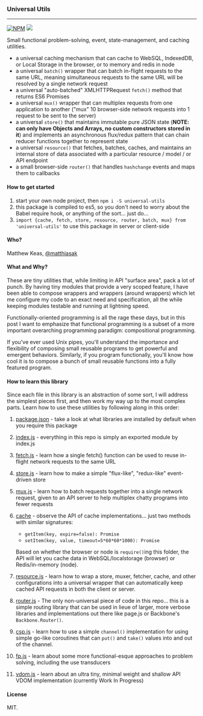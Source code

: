 ### Universal Utils

---

[![NPM](https://nodei.co/npm/universal-utils.png)](https://nodei.co/npm/universal-utils/)
![](https://david-dm.org/matthiasak/universal-utils.svg)

Small functional problem-solving, event, state-management, and caching utilities.

- a universal caching mechanism that can cache to WebSQL, IndexedDB, or Local Storage in the browser, or to memory and redis in node
- a universal `batch()` wrapper that can batch in-flight requests to the same URL, meaning simultaneous requests to the same URL will be resolved by a single network request
- a universal "auto-batched" XMLHTTPRequest `fetch()` method that returns ES6 Promises
- a universal `mux()` wrapper that can multiplex requests from one application to another ("mux" 10 browser-side network requests into 1 request to be sent to the server)
- a universal `store()` that maintains immutable pure JSON state (**NOTE: can only have Objects and Arrays, no custom constructors stored in it**) and implements an asynchronous flux/redux pattern that can chain reducer functions together to represent state
- a universal `resource()` that fetches, batches, caches, and maintains an internal store of data associated with a particular resource / model / or API endpoint
- a small browser-side `router()` that handles `hashchange` events and maps them to callbacks

#### How to get started

1. start your own node project, then `npm i -S universal-utils`
2. this package is compiled to es5, so you don't need to worry about the Babel require hook, or anything of the sort... just do...
3. `import {cache, fetch, store, resource, router, batch, mux} from 'universal-utils'` to use this package in server or client-side

#### Who?

Matthew Keas, [@matthiasak](https://twitter.com/@matthiasak)

#### What and Why?

These are tiny utilities that, while limiting in API "surface area", pack a lot of punch. By having tiny modules that provide a very scoped feature, I have been able to compose wrappers and wrappers (around wrappers) which let me configure my code to an exact need and specification, all the while keeping modules testable and running at lightning speed.

Functionally-oriented programming is all the rage these days, but in this post I want to emphasize that functional programming is a subset of a more important overarching programming paradigm: compositional programming.

If you've ever used Unix pipes, you'll understand the importance and flexibility of composing small reusable programs to get powerful and emergent behaviors. Similarly, if you program functionally, you'll know how cool it is to compose a bunch of small reusable functions into a fully featured program.

#### How to learn this library

Since each file in this library is an abstraction of some sort, I will address the simplest pieces first, and then work my way up to the most complex parts. Learn how to use these utilities by following along in this order:

1. [package.json](package.json) - take a look at what libraries are installed by default when you require this package
2. [index.js](src/index.js) - everything in this repo is simply an exported module by index.js
3. [fetch.js](src/fetch.js) - learn how a single fetch() function can be used to reuse in-flight network requests to the same URL
4. [store.js](src/store.js) - learn how to make a simple "flux-like", "redux-like" event-driven store
5. [mux.js](src/mux.js) - learn how to batch requests together into a single network request, given to an API server to help multiplex chatty programs into fewer requests
6. [cache](src/cache) - observe the API of cache implementations... just two methods with similar signatures:

    - `getItem(key, expire=false): Promise`
    - `setItem(key, value, timeout=5*60*60*1000): Promise`

    Based on whether the browser or node is `require()`ing this folder, the API will let you cache data in WebSQL/localstorage (browser) or Redis/in-memory (node).

7. [resource.js](src/resource.js) - learn how to wrap a store, muxer, fetcher, cache, and other configurations into a universal wrapper that can automatically keep cached API requests in both the client or server.
8. [router.js](src/router.js) - The only non-universal piece of code in this repo... this is a simple routing library that can be used in lieue of larger, more verbose libraries and implementations out there like page.js or Backbone's `Backbone.Router()`.
9. [csp.js](src/csp.js) - learn how to use a simple `channel()` implementation for using simple go-like coroutines that can `put()` and `take()` values into and out of the channel.
10. [fp.js](src/fp.js) - learn about some more functional-esque approaches to problem solving, including the use transducers
11. [vdom.js](src/vdom.js) - learn about an ultra tiny, minimal weight and shallow API VDOM implementation (currently Work In Progress)

#### License

MIT.

